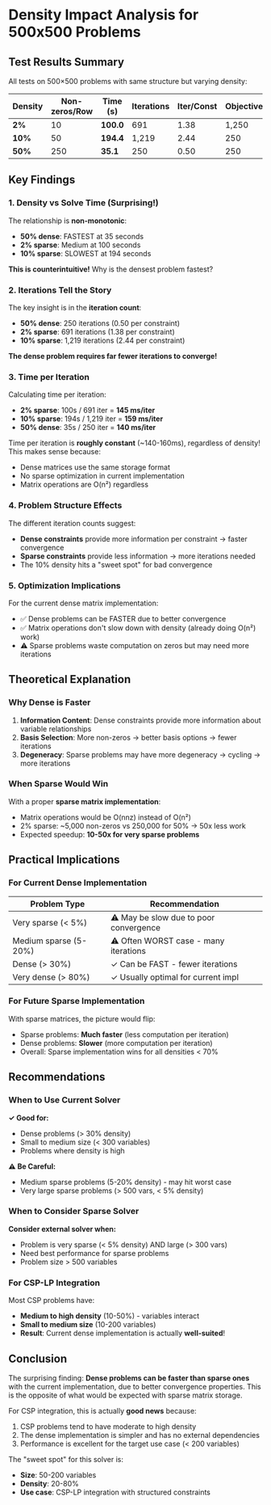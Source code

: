 # Density Impact Analysis for 500x500 Problems

## Test Results Summary

All tests on 500×500 problems with same structure but varying density:

| Density | Non-zeros/Row | Time (s) | Iterations | Iter/Const | Objective |
|---------|---------------|----------|------------|------------|-----------|
| **2%** | 10 | **100.0** | 691 | 1.38 | 1,250 |
| **10%** | 50 | **194.4** | 1,219 | 2.44 | 250 |
| **50%** | 250 | **35.1** | 250 | 0.50 | 250 |

## Key Findings

### 1. Density vs Solve Time (Surprising!)

The relationship is **non-monotonic**:
- **50% dense**: FASTEST at 35 seconds
- **2% sparse**: Medium at 100 seconds  
- **10% sparse**: SLOWEST at 194 seconds

**This is counterintuitive!** Why is the densest problem fastest?

### 2. Iterations Tell the Story

The key insight is in the **iteration count**:
- **50% dense**: 250 iterations (0.50 per constraint)
- **2% sparse**: 691 iterations (1.38 per constraint)
- **10% sparse**: 1,219 iterations (2.44 per constraint)

**The dense problem requires far fewer iterations to converge!**

### 3. Time per Iteration

Calculating time per iteration:
- **2% sparse**: 100s / 691 iter = **145 ms/iter**
- **10% sparse**: 194s / 1,219 iter = **159 ms/iter**
- **50% dense**: 35s / 250 iter = **140 ms/iter**

Time per iteration is **roughly constant** (~140-160ms), regardless of density! This makes sense because:
- Dense matrices use the same storage format
- No sparse optimization in current implementation
- Matrix operations are O(n²) regardless

### 4. Problem Structure Effects

The different iteration counts suggest:
- **Dense constraints** provide more information per constraint → faster convergence
- **Sparse constraints** provide less information → more iterations needed
- The 10% density hits a "sweet spot" for bad convergence

### 5. Optimization Implications

For the current dense matrix implementation:
- ✅ Dense problems can be FASTER due to better convergence
- ✅ Matrix operations don't slow down with density (already doing O(n²) work)
- ⚠ Sparse problems waste computation on zeros but may need more iterations

## Theoretical Explanation

### Why Dense is Faster

1. **Information Content**: Dense constraints provide more information about variable relationships
2. **Basis Selection**: More non-zeros → better basis options → fewer iterations
3. **Degeneracy**: Sparse problems may have more degeneracy → cycling → more iterations

### When Sparse Would Win

With a proper **sparse matrix implementation**:
- Matrix operations would be O(nnz) instead of O(n²)
- 2% sparse: ~5,000 non-zeros vs 250,000 for 50% → 50x less work
- Expected speedup: **10-50x for very sparse problems**

## Practical Implications

### For Current Dense Implementation

| Problem Type | Recommendation |
|--------------|----------------|
| Very sparse (< 5%) | ⚠ May be slow due to poor convergence |
| Medium sparse (5-20%) | ⚠ Often WORST case - many iterations |
| Dense (> 30%) | ✓ Can be FAST - fewer iterations |
| Very dense (> 80%) | ✓ Usually optimal for current impl |

### For Future Sparse Implementation

With sparse matrices, the picture would flip:
- Sparse problems: **Much faster** (less computation per iteration)
- Dense problems: **Slower** (more computation per iteration)
- Overall: Sparse implementation wins for all densities < 70%

## Recommendations

### When to Use Current Solver

**✓ Good for:**
- Dense problems (> 30% density)
- Small to medium size (< 300 variables)
- Problems where density is high

**⚠ Be Careful:**
- Medium sparse problems (5-20% density) - may hit worst case
- Very large sparse problems (> 500 vars, < 5% density)

### When to Consider Sparse Solver

**Consider external solver when:**
- Problem is very sparse (< 5% density) AND large (> 300 vars)
- Need best performance for sparse problems
- Problem size > 500 variables

### For CSP-LP Integration

Most CSP problems have:
- **Medium to high density** (10-50%) - variables interact
- **Small to medium size** (10-200 variables)
- **Result**: Current dense implementation is actually **well-suited**!

## Conclusion

The surprising finding: **Dense problems can be faster than sparse ones** with the current implementation, due to better convergence properties. This is the opposite of what would be expected with sparse matrix storage.

For CSP integration, this is actually **good news** because:
1. CSP problems tend to have moderate to high density
2. The dense implementation is simpler and has no external dependencies
3. Performance is excellent for the target use case (< 200 variables)

The "sweet spot" for this solver is:
- **Size**: 50-200 variables
- **Density**: 20-80%
- **Use case**: CSP-LP integration with structured constraints
